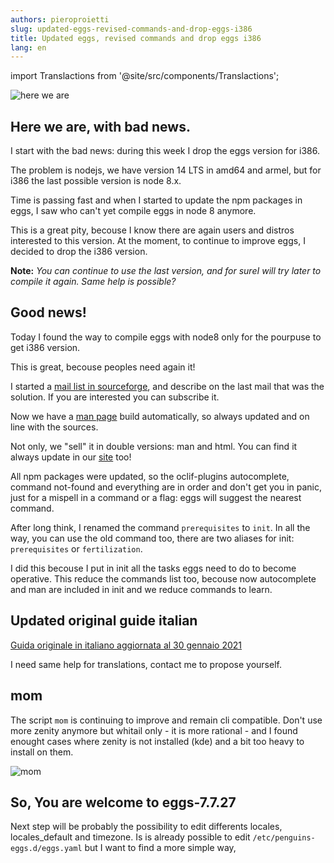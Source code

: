 ```yaml
---
authors: pieroproietti
slug: updated-eggs-revised-commands-and-drop-eggs-i386
title: Updated eggs, revised commands and drop eggs i386
lang: en
---
```

import Translactions from '@site/src/components/Translactions';

<Translactions path="blog/updated-eggs-revised-commands-and-drop-eggs-i386"/>

![here we are](/images/here-we-are.jpg)

## Here we are, with bad news.

I start with the bad news: during this week I drop the eggs version for i386.

The problem is nodejs, we have version 14 LTS in amd64 and armel, but for i386 the last possible version is node 8.x.

Time is passing fast and when I started to update the npm packages in eggs, I saw who can't yet compile eggs in node 8 anymore. 

This is a great pity, becouse I know there are again users and distros interested to this version. At the moment, to continue to improve eggs, I decided to drop the i386 version.

**Note:** _You can continue to use the last version, and for sureI will try later to compile it again. Same help is possible?_


## Good news!

Today I found the way to compile eggs with node8 only for the pourpuse to get i386 version. 

This is great, becouse peoples need again it! 

I started a [mail list in sourceforge](https://sourceforge.net/p/penguins-eggs/mailman/penguins-eggs-developers/), and describe on the last mail that was the solution. If you are interested you can subscribe it.

Now we have a [man page](/docs/man) build automatically, so always updated and on line with the sources. 

Not only, we "sell" it in double versions: man and html. You can find it always update in our [site](//docs/man) too!

All npm packages were updated, so the oclif-plugins autocomplete, command not-found and everything are in order and don't get you in panic, just for a mispell in a command or a flag: eggs will suggest the nearest command.

After long think, I renamed the command `prerequisites` to `init`. In all the way, you can use the old command too, there are two aliases for init: `prerequisites` or `fertilization`.

I did this becouse I put in init all the tasks eggs need to do to become operative. This reduce the commands list too, becouse now autocomplete and man are included in init and we reduce commands to learn.

## Updated original guide italian
[Guida originale in italiano aggiornata al 30 gennaio 2021](/docs/tutorial-eggs/italiano)

I need same help for translations, contact me to propose yourself.

## mom
The script `mom` is continuing to improve and remain cli compatible. Don't use more zenity anymore but whitail only - it is more rational - and I found enought cases where zenity is not installed (kde) and a bit too heavy to install on them.

![mom](/images/eggs-mom.png)

## So, You are welcome to eggs-7.7.27

Next step will be probably the possibility to edit differents locales, locales_default and timezone. Is is already possible to edit `/etc/penguins-eggs.d/eggs.yaml` but I want to find a more simple way,

